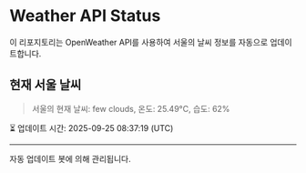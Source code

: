 
# Weather API Status

이 리포지토리는 OpenWeather API를 사용하여 서울의 날씨 정보를 자동으로 업데이트합니다.

## 현재 서울 날씨
> 서울의 현재 날씨: few clouds, 온도: 25.49°C, 습도: 62%

⏳ 업데이트 시간: 2025-09-25 08:37:19 (UTC)

---
자동 업데이트 봇에 의해 관리됩니다.
